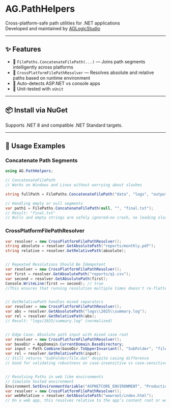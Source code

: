 # AG.PathHelpers

Cross-platform-safe path utilities for .NET applications  
Developed and maintained by [AGLogicStudio](https://github.com/AGLogicStudio)

---

## ✨ Features

- 🔹 `FilePaths.ConcatenateFilePath(...)` — Joins path segments intelligently across platforms
- 🔹 `CrossPlatformFilePathResolver` — Resolves absolute and relative paths based on runtime environment
- 🧠 Auto-detects ASP.NET vs console apps
- 🧪 Unit-tested with `xUnit`

---

## 📦 Install via NuGet


Supports .NET 8 and compatible .NET Standard targets.

---

## 🔧 Usage Examples

### Concatenate Path Segments


```csharp
using AG.PathHelpers;

// ConcatenateFilePath
// Works on Windows and Linux without worrying about slashes

string fullPath = FilePaths.ConcatenateFilePath("data", "logs", "output.txt");

// Handling empty or null segments
var path1 = FilePaths.ConcatenateFilePath(null, "", "final.txt");
// Result: "final.txt"
// Nulls and empty strings are safely ignored—no crash, no leading slashes.
```

### CrossPlatformFilePathResolver

```csharp
var resolver = new CrossPlatformFilePathResolver();
string absolute = resolver.GetAbsolutePath("reports/monthly.pdf");
string relative = resolver.GetRelativePath(absolute);


// Repeated Resolutions Should Be Idempotent
var resolver = new CrossPlatformFilePathResolver();
var first = resolver.GetAbsolutePath("reports/q1.csv");
var second = resolver.GetAbsolutePath(first);
Console.WriteLine(first == second); // true
//This ensures that running resolution multiple times doesn't re-flatten or alter already-absolute paths.


// GetRelativePath handles mixed separators
var resolver = new CrossPlatformFilePathResolver();
var abs = resolver.GetAbsolutePath("logs\\2025\\summary.log");
var rel = resolver.GetRelativePath(abs);
// Result: "logs/2025/summary.log" (normalized)


// Edge Case: Absolute path input with mixed case root
var resolver = new CrossPlatformFilePathResolver();
var baseDir = AppDomain.CurrentDomain.BaseDirectory;
var input = Path.Combine(baseDir.ToUpperInvariant(), "SubFolder", "file.dat");
var rel = resolver.GetRelativePath(input);
// Still returns "SubFolder/file.dat" despite casing difference
// Good for validating robustness on case-insensitive vs case-sensitive file systems.


// Resolving Paths in web like environments
// Simulate hosted environment
Environment.SetEnvironmentVariable("ASPNETCORE_ENVIRONMENT", "Production");
var resolver = new CrossPlatformFilePathResolver();
var webRelative = resolver.GetAbsolutePath("wwwroot/index.html");
// On a web app, this resolves relative to the app’s content root or wwwroot, depending on how you've configured GetWebRootPath.
```
